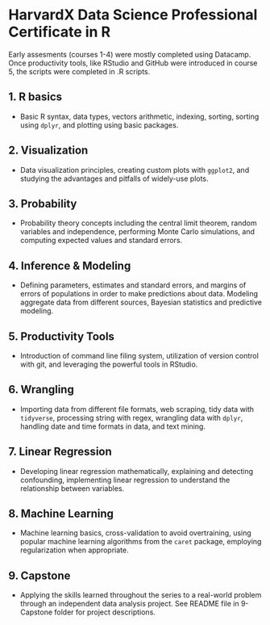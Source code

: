 # HarvardX Data Science Professional Certificate in R

Early assesments (courses 1-4) were mostly completed using Datacamp. Once productivity tools, like RStudio and GitHub were introduced in course 5, the scripts were completed in .R scripts.


## 1. R basics
- Basic R syntax, data types, vectors arithmetic, indexing, sorting, sorting using `dplyr`, and plotting using basic packages.

## 2. Visualization
- Data visualization principles, creating custom plots with `ggplot2`, and studying the advantages and pitfalls of widely-use plots.

## 3. Probability
- Probability theory concepts including the central limit theorem, random variables and independence, performing Monte Carlo simulations, and computing expected values and standard errors.

## 4. Inference & Modeling
- Defining parameters, estimates and standard errors, and margins of errors of populations in order to make predictions about data. Modeling aggregate data from different sources, Bayesian statistics and predictive modeling.

## 5. Productivity Tools
- Introduction of command line filing system, utilization of version control with git, and leveraging the powerful tools in RStudio.

## 6. Wrangling
- Importing data from different file formats, web scraping, tidy data with `tidyverse`, processing string with regex, wrangling data with `dplyr`, handling date and time formats in data, and text mining.

## 7. Linear Regression
- Developing linear regression mathematically, explaining and detecting confounding, implementing linear regression to understand the relationship between variables.

## 8. Machine Learning
- Machine learning basics, cross-validation to avoid overtraining, using popular machine learning algorithms from the `caret` package, employing regularization when appropriate.

## 9. Capstone
- Applying the skills learned throughout the series to a real-world problem through an independent data analysis project. See README file in 9-Capstone folder for project descriptions.
